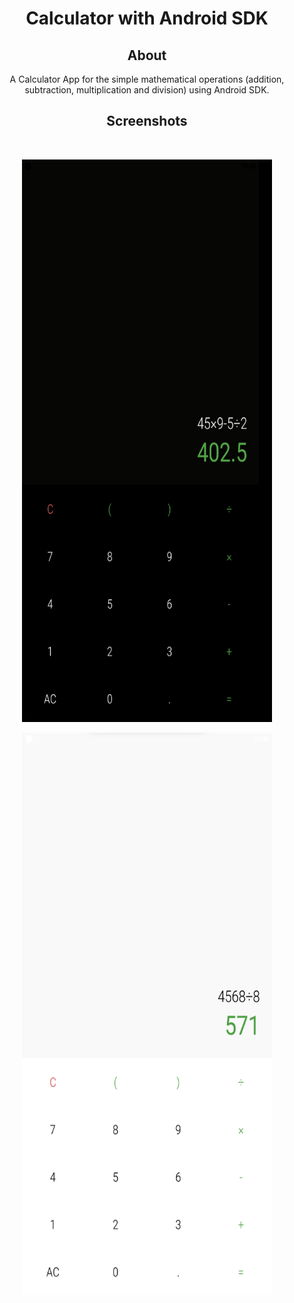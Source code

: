    <h1 align="center">Calculator with Android SDK</h1>

 <h2 align="center">About</h2>
   
   <p align="center">
      A Calculator App for the simple mathematical operations (addition, subtraction, multiplication and division) using Android SDK. <br
      Application version is 1.0
   </p>
   
   <h2 align="center">Screenshots</h2><br>

   <p align="center">
   <img src="https://github.com/turopov/Calculator-App/blob/master/screen_1.png" width="400" height="900">
   </p>
   <p align="center">
   <img src="https://github.com/turopov/Calculator-App/blob/master/screen_2.png" width="400" height="900">
   </p>
